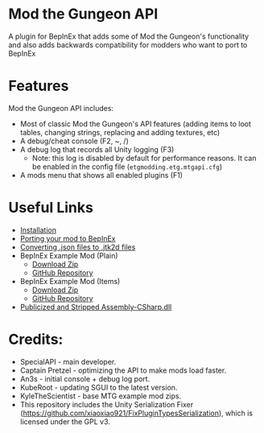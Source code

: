 # Mod the Gungeon API
A plugin for BepInEx that adds some of Mod the Gungeon's functionality and also adds backwards compatibility for modders who want to port to BepInEx

# Features
Mod the Gungeon API includes:
 * Most of classic Mod the Gungeon's API features (adding items to loot tables, changing strings, replacing and adding textures, etc)
 * A debug/cheat console (F2, ~, /)
 * A debug log that records all Unity logging (F3)
   * Note: this log is disabled by default for performance reasons. It can be enabled in the config file (`etgmodding.etg.mtgapi.cfg`)
 * A mods menu that shows all enabled plugins (F1)

# Useful Links
 * [Installation](https://github.com/SpecialAPI/ModTheGungeonAPI/wiki/BepInEx-and-Mod-the-Gungeon-API-installation-guide)
 * [Porting your mod to BepInEx](https://github.com/SpecialAPI/ModTheGungeonAPI/wiki/Updating-your-Gungeon-mod-to-BepInEx)
 * [Converting .json files to .jtk2d files](https://github.com/SpecialAPI/ModTheGungeonAPI/wiki/Converting-.json-files-to-.jtk2d-files)
 * BepInEx Example Mod (Plain)
    * [Download Zip](https://github.com/SpecialAPI/BepInExExampleMod/archive/refs/heads/main.zip)  
    * [GitHub Repository](https://github.com/SpecialAPI/BepInExExampleMod)
 * BepInEx Example Mod (Items)
    * [Download Zip](https://github.com/SpecialAPI/BepInExExampleModItems/archive/refs/heads/main.zip)  
    * [GitHub Repository](https://github.com/SpecialAPI/BepInExExampleModItems)
* [Publicized and Stripped Assembly-CSharp.dll](https://github.com/SpecialAPI/ModTheGungeonAPI/raw/main/Dependencies/Assembly-CSharp.dll)

# Credits:
 * SpecialAPI - main developer.
 * Captain Pretzel - optimizing the API to make mods load faster.
 * An3s - initial console + debug log port.
 * KubeRoot - updating SGUI to the latest version.
 * KyleTheScientist - base MTG example mod zips.
 * This repository includes the Unity Serialization Fixer (https://github.com/xiaoxiao921/FixPluginTypesSerialization), which is licensed under the GPL v3.